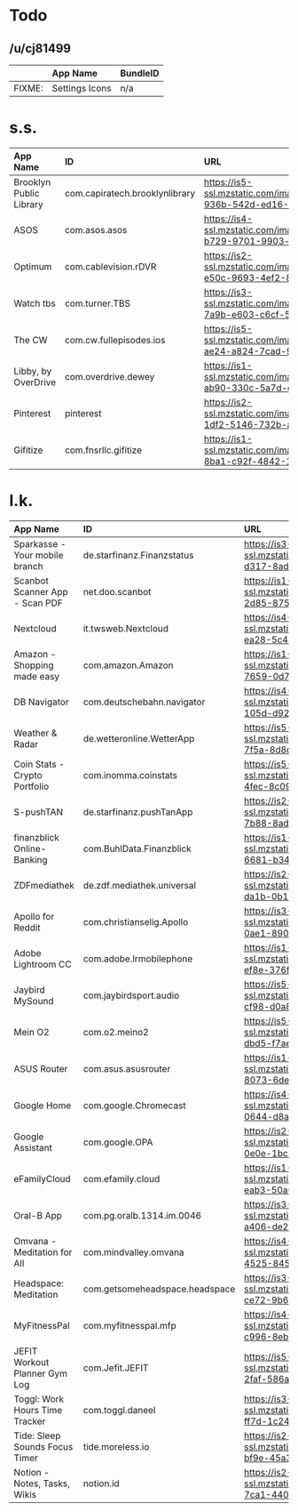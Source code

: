 # Todo

## /u/cj81499

|        | App Name       | BundleID |
| :----- | :------------- | :------- |
| FIXME: | Settings Icons | n/a      |

# s.s.
| App Name                | ID                             | URL                                                                                                                        |
| :---------------------- | :----------------------------- | :------------------------------------------------------------------------------------------------------------------------- |
| Brooklyn Public Library | com.capiratech.brooklynlibrary | https://is5-ssl.mzstatic.com/image/thumb/Purple128/v4/26/63/f8/2663f872-936b-542d-ed16-2120ccd14fdb/source/1024x1024bb.jpg |
| ASOS                    | com.asos.asos                  | https://is4-ssl.mzstatic.com/image/thumb/Purple128/v4/23/a1/45/23a145cc-b729-9701-9903-a1587189bc56/source/1024x1024bb.jpg |
| Optimum                 | com.cablevision.rDVR           | https://is2-ssl.mzstatic.com/image/thumb/Purple128/v4/5c/39/a4/5c39a417-e50c-9693-4ef2-8a683b39ddb1/source/1024x1024bb.jpg |
| Watch tbs               | com.turner.TBS                 | https://is3-ssl.mzstatic.com/image/thumb/Purple115/v4/1b/e1/d2/1be1d2ac-7a9b-e603-c6cf-503f004219b7/source/1024x1024bb.jpg |
| The CW                  | com.cw.fullepisodes.ios        | https://is5-ssl.mzstatic.com/image/thumb/Purple128/v4/cb/e9/f5/cbe9f5b4-ae24-a824-7cad-95a0fc84bb97/source/1024x1024bb.jpg |
| Libby, by OverDrive     | com.overdrive.dewey            | https://is1-ssl.mzstatic.com/image/thumb/Purple115/v4/fb/81/16/fb811627-ab90-330c-5a7d-eed507e9f439/source/1024x1024bb.jpg |
| Pinterest               | pinterest                      | https://is2-ssl.mzstatic.com/image/thumb/Purple115/v4/86/c3/f9/86c3f9e2-1df2-5146-732b-aa3f6c2fed41/source/1024x1024bb.jpg |
| Gifitize                | com.fnsrllc.gifitize           | https://is1-ssl.mzstatic.com/image/thumb/Purple128/v4/94/05/10/940510cd-8ba1-c92f-4842-1e73e227f5b6/source/1024x1024bb.jpg |

# l.k.
| App Name                       | ID                             | URL                                                                                                                        |
| :----------------------------- | :----------------------------- | :------------------------------------------------------------------------------------------------------------------------- |
| Sparkasse - Your mobile branch | de.starfinanz.Finanzstatus     | https://is3-ssl.mzstatic.com/image/thumb/Purple125/v4/e2/ba/81/e2ba8172-d317-8ad9-6edc-5ec5d46b874a/source/1024x1024bb.jpg |
| Scanbot Scanner App - Scan PDF | net.doo.scanbot                | https://is1-ssl.mzstatic.com/image/thumb/Purple128/v4/a2/5d/fd/a25dfd15-2d85-8756-ad22-307dec17d72b/source/1024x1024bb.jpg |
| Nextcloud                      | it.twsweb.Nextcloud            | https://is4-ssl.mzstatic.com/image/thumb/Purple125/v4/f5/bb/b3/f5bbb3de-ea28-5c4a-24c2-c26abf781447/source/1024x1024bb.jpg |
| Amazon - Shopping made easy    | com.amazon.Amazon              | https://is1-ssl.mzstatic.com/image/thumb/Purple115/v4/20/30/94/2030942c-7659-0d75-6a49-e128a28d5f02/source/1024x1024bb.jpg |
| DB Navigator                   | com.deutschebahn.navigator     | https://is4-ssl.mzstatic.com/image/thumb/Purple115/v4/41/df/e0/41dfe09b-105d-d922-ff99-3ee339a30493/source/1024x1024bb.jpg |
| Weather & Radar                | de.wetteronline.WetterApp      | https://is5-ssl.mzstatic.com/image/thumb/Purple118/v4/13/1f/43/131f435e-7f5a-8d8d-75a0-a93ccd7143b3/source/1024x1024bb.jpg |
| Coin Stats - Crypto Portfolio  | com.inomma.coinstats           | https://is5-ssl.mzstatic.com/image/thumb/Purple118/v4/8d/39/95/8d3995dc-4fec-8c09-0c63-caa29fed1195/source/1024x1024bb.jpg |
| S-pushTAN                      | de.starfinanz.pushTanApp       | https://is2-ssl.mzstatic.com/image/thumb/Purple125/v4/2c/d9/df/2cd9dfc8-7b88-8ada-1a81-d81df1de7619/source/1024x1024bb.jpg |
| finanzblick Online-Banking     | com.BuhlData.Finanzblick       | https://is1-ssl.mzstatic.com/image/thumb/Purple125/v4/57/26/27/5726279c-6681-b340-f48f-b5cc025c790d/source/1024x1024bb.jpg |
| ZDFmediathek                   | de.zdf.mediathek.universal     | https://is2-ssl.mzstatic.com/image/thumb/Purple125/v4/e1/bd/93/e1bd93d6-da1b-0b18-837d-1365acfe1603/source/1024x1024bb.jpg |
| Apollo for Reddit              | com.christianselig.Apollo      | https://is3-ssl.mzstatic.com/image/thumb/Purple125/v4/d4/f1/2b/d4f12b32-0ae1-890a-fbf4-e6833d842d26/source/1024x1024bb.jpg |
| Adobe Lightroom CC             | com.adobe.lrmobilephone        | https://is1-ssl.mzstatic.com/image/thumb/Purple115/v4/0b/44/c4/0b44c4f7-ef8e-376f-4c0c-e06004caeb21/source/1024x1024bb.jpg |
| Jaybird MySound                | com.jaybirdsport.audio         | https://is5-ssl.mzstatic.com/image/thumb/Purple125/v4/cd/b7/f3/cdb7f3f0-cf98-d0a8-d3e9-52959efb6ce2/source/1024x1024bb.jpg |
| Mein O2                        | com.o2.meino2                  | https://is5-ssl.mzstatic.com/image/thumb/Purple128/v4/8c/6d/10/8c6d10b2-dbd5-f7ae-6bc4-f22d27e8e80d/source/1024x1024bb.jpg |
| ASUS Router                    | com.asus.asusrouter            | https://is1-ssl.mzstatic.com/image/thumb/Purple118/v4/0b/2c/13/0b2c1343-8073-6dea-fe6d-dcf1b459e5ae/source/1024x1024bb.jpg |
| Google Home                    | com.google.Chromecast          | https://is4-ssl.mzstatic.com/image/thumb/Purple115/v4/b5/f7/04/b5f70481-0644-d8a2-e5d6-f274d827df67/source/1024x1024bb.jpg |
| Google Assistant               | com.google.OPA                 | https://is2-ssl.mzstatic.com/image/thumb/Purple125/v4/23/9d/b0/239db0da-0e0e-1bc2-04d6-ce74ea434d0b/source/1024x1024bb.jpg |
| eFamilyCloud                   | com.efamily.cloud              | https://is1-ssl.mzstatic.com/image/thumb/Purple115/v4/7b/4c/d8/7b4cd8d8-eab3-50a6-de01-efc0a6bce847/source/1024x1024bb.jpg |
| Oral-B App                     | com.pg.oralb.1314.im.0046      | https://is3-ssl.mzstatic.com/image/thumb/Purple118/v4/59/c0/97/59c09771-a406-de28-142c-d3513db8de9c/source/1024x1024bb.jpg |
| Omvana - Meditation for All    | com.mindvalley.omvana          | https://is4-ssl.mzstatic.com/image/thumb/Purple125/v4/89/0f/85/890f8547-4525-8458-821e-a26db126bdc1/source/1024x1024bb.jpg |
| Headspace: Meditation          | com.getsomeheadspace.headspace | https://is3-ssl.mzstatic.com/image/thumb/Purple115/v4/ad/b5/5e/adb55eee-ce72-9b67-a547-9e065ba4d70c/source/1024x1024bb.jpg |
| MyFitnessPal                   | com.myfitnesspal.mfp           | https://is4-ssl.mzstatic.com/image/thumb/Purple125/v4/80/05/0c/80050c93-c996-8eb7-e03a-4fe369102b6f/source/1024x1024bb.jpg |
| JEFIT Workout Planner Gym Log  | com.Jefit.JEFIT                | https://is5-ssl.mzstatic.com/image/thumb/Purple125/v4/9c/ef/4f/9cef4f37-2faf-586a-3954-a2581cf820b9/source/1024x1024bb.jpg |
| Toggl: Work Hours Time Tracker | com.toggl.daneel               | https://is3-ssl.mzstatic.com/image/thumb/Purple125/v4/b4/10/6c/b4106cb4-ff7d-1c24-20c8-bf7d8e2ee72b/source/1024x1024bb.jpg |
| Tide: Sleep Sounds Focus Timer | tide.moreless.io               | https://is2-ssl.mzstatic.com/image/thumb/Purple118/v4/d6/a1/05/d6a105ee-bf9e-45a3-34a4-a7326a37a427/source/1024x1024bb.jpg |
| Notion - Notes, Tasks, Wikis   | notion.id                      | https://is2-ssl.mzstatic.com/image/thumb/Purple118/v4/58/1e/e6/581ee6ee-7ca1-4408-2308-62dee81975c3/source/1024x1024bb.jpg |
